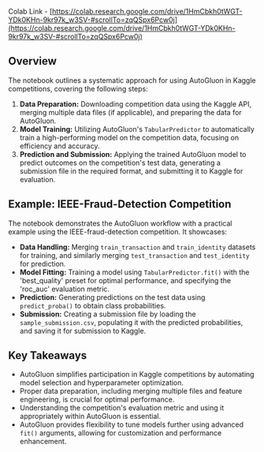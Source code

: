 Colab Link - [https://colab.research.google.com/drive/1HmCbkh0tWGT-YDk0KHn-9kr97k_w3SV-#scrollTo=zqQSpx6Pcw0j](https://colab.research.google.com/drive/1HmCbkh0tWGT-YDk0KHn-9kr97k_w3SV-#scrollTo=zqQSpx6Pcw0j)

## Overview

The notebook outlines a systematic approach for using AutoGluon in Kaggle competitions, covering the following steps:

1. **Data Preparation:** Downloading competition data using the Kaggle API, merging multiple data files (if applicable), and preparing the data for AutoGluon.
2. **Model Training:** Utilizing AutoGluon's `TabularPredictor` to automatically train a high-performing model on the competition data, focusing on efficiency and accuracy.
3. **Prediction and Submission:** Applying the trained AutoGluon model to predict outcomes on the competition's test data, generating a submission file in the required format, and submitting it to Kaggle for evaluation.

## Example: IEEE-Fraud-Detection Competition

The notebook demonstrates the AutoGluon workflow with a practical example using the IEEE-fraud-detection competition. It showcases:

* **Data Handling:** Merging `train_transaction` and `train_identity` datasets for training, and similarly merging `test_transaction` and `test_identity` for prediction.
* **Model Fitting:** Training a model using `TabularPredictor.fit()` with the 'best_quality' preset for optimal performance, and specifying the 'roc_auc' evaluation metric.
* **Prediction:** Generating predictions on the test data using `predict_proba()` to obtain class probabilities.
* **Submission:** Creating a submission file by loading the `sample_submission.csv`, populating it with the predicted probabilities, and saving it for submission to Kaggle.

## Key Takeaways

* AutoGluon simplifies participation in Kaggle competitions by automating model selection and hyperparameter optimization.
* Proper data preparation, including merging multiple files and feature engineering, is crucial for optimal performance.
* Understanding the competition's evaluation metric and using it appropriately within AutoGluon is essential.
* AutoGluon provides flexibility to tune models further using advanced `fit()` arguments, allowing for customization and performance enhancement.
